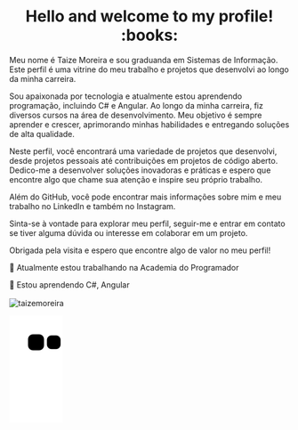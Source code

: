 <h1 align="center"> Hello and welcome to my profile!  :books:</h1>

Meu nome é Taize Moreira e sou graduanda em Sistemas de Informação. Este perfil é uma vitrine do meu trabalho e projetos que desenvolvi ao longo da minha carreira.

Sou apaixonada por tecnologia e atualmente estou aprendendo programação, incluindo C# e Angular. Ao longo da minha carreira, fiz diversos cursos na área de desenvolvimento. Meu objetivo é sempre aprender e crescer, aprimorando minhas habilidades e entregando soluções de alta qualidade.

Neste perfil, você encontrará uma variedade de projetos que desenvolvi, desde projetos pessoais até contribuições em projetos de código aberto. Dedico-me a desenvolver soluções inovadoras e práticas e espero que encontre algo que chame sua atenção e inspire seu próprio trabalho.

Além do GitHub, você pode encontrar mais informações sobre mim e meu trabalho no LinkedIn e também no Instagram.

Sinta-se à vontade para explorar meu perfil, seguir-me e entrar em contato se tiver alguma dúvida ou interesse em colaborar em um projeto.

Obrigada pela visita e espero que encontre algo de valor no meu perfil!

🔭 Atualmente estou trabalhando na Academia do Programador

🌱 Estou aprendendo C#, Angular

<img align="center" src="https://github-readme-stats.vercel.app/api/top-langs?username=taizemoreira&show_icons=true&locale=en&layout=compact" alt="taizemoreira" />

 ![Snake animation](https://github.com/taizemoreira/taizemoreira/blob/output/github-contribution-grid-snake.svg)
